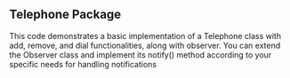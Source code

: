 ## Telephone Package

This code demonstrates a basic implementation of a Telephone class with add, remove, and dial functionalities, along with observer. You can extend the Observer class and implement its notify() method according to your specific needs for handling notifications

